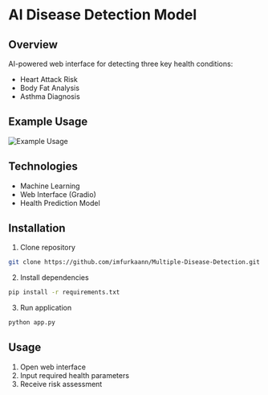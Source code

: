 # AI Disease Detection Model

## Overview
AI-powered web interface for detecting three key health conditions:
- Heart Attack Risk
- Body Fat Analysis 
- Asthma Diagnosis

## Example Usage
![Example Usage](https://github.com/imfurkaann/Multiple-Disease-Detection/blob/main/gif/usage_gif.gif)

## Technologies
- Machine Learning
- Web Interface (Gradio)
- Health Prediction Model

## Installation
1. Clone repository
```bash
git clone https://github.com/imfurkaann/Multiple-Disease-Detection.git
```

2. Install dependencies
```bash
pip install -r requirements.txt
```

3. Run application
```bash
python app.py
```

## Usage
1. Open web interface
2. Input required health parameters
3. Receive risk assessment
